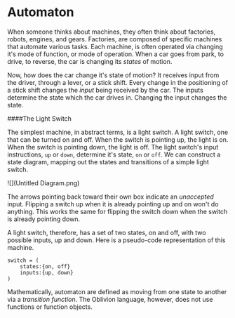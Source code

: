 # Automaton

When someone thinks about machines, they often think about factories, robots, engines, and gears. Factories, are composed of specific machines that automate various tasks. Each machine, is often operated via changing it's mode of function, or mode of operation. When a car goes from park, to drive, to reverse, the car is changing its *states* of motion.

Now, how does the car change it's state of motion? It receives input from the driver, through a lever, or a stick shift. Every change in the positioning of a stick shift changes the *input* being received by the car. The inputs determine the state which the car drives in. Changing the input changes the state.

####The Light Switch

The simplest machine, in abstract terms, is a light switch. A light switch, one that can be turned on and off. When the switch is pointing up, the light is on. When the switch is pointing down, the light is off. The light switch's input instructions, `up` or `down`, determine it's state, `on` or `off`. We can construct a state diagram, mapping out the states and transitions of a simple light switch.

![](Untitled Diagram.png)

The arrows pointing back toward their own box indicate an *unaccepted* input. Flipping a switch up when it is already pointing up and on won't do anything. This works the same for flipping the switch down when the switch is already pointing down.

A light switch, therefore, has a set of two states, on and off, with two possible inputs, up and down. Here is a pseudo-code representation of this machine.

```
switch = (
    states:{on, off}
    inputs:{up, down}
)
```

Mathematically, automaton are defined as moving from one state to another via a *transition function*. The Oblivion language, however, does not use functions or function objects. 